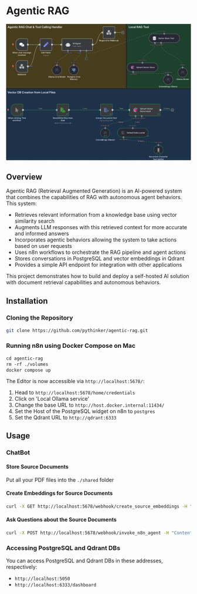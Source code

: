 # Agentic RAG

![Agentic RAG Architecture](docs/agentic-rag.png)


## Overview
Agentic RAG (Retrieval Augmented Generation) is an AI-powered system that combines the capabilities of RAG with autonomous agent behaviors. This system:

- Retrieves relevant information from a knowledge base using vector similarity search
- Augments LLM responses with this retrieved context for more accurate and informed answers
- Incorporates agentic behaviors allowing the system to take actions based on user requests
- Uses n8n workflows to orchestrate the RAG pipeline and agent actions
- Stores conversations in PostgreSQL and vector embeddings in Qdrant
- Provides a simple API endpoint for integration with other applications

This project demonstrates how to build and deploy a self-hosted AI solution with document retrieval capabilities and autonomous behaviors.

## Installation

### Cloning the Repository

```bash
git clone https://github.com/pythinker/agentic-rag.git
```

### Running n8n using Docker Compose on Mac
```
cd agentic-rag
rm -rf ./volumes
docker compose up
```

The Editor is now accessible via `http://localhost:5678/`:
1. Head to `http://localhost:5678/home/credentials`
2. Click on 'Local Ollama service'
3. Change the base URL to `http://host.docker.internal:11434/`
4. Set the Host of the PostgreSQL widget on n8n to `postgres`
5. Set the Qdrant URL to `http://qdrant:6333`


## Usage
### ChatBot
#### Store Source Documents
Put all your PDF files into the `./shared` folder
#### Create Embeddings for Source Documents
```bash
curl -X GET http://localhost:5678/webhook/create_source_embeddings -H "Content-Type: application/json"
```
#### Ask Questions about the Source Documents
```bash
curl -X POST http://localhost:5678/webhook/invoke_n8n_agent -H "Content-Type: application/json" -d '{"chatInput": "What are the ingredients of Apple Berry Crisp?", "sessionId": "c324038d8b2944a0855c2e40441038e3"}'
```

### Accessing PostgreSQL and Qdrant DBs
You can access PostgreSQL and Qdrant DBs in these addresses, respectively:
- `http://localhost:5050`
- `http://localhost:6333/dashboard`
